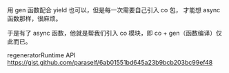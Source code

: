 用 gen 函数配合 yield 也可以，但是每一次需要自己引入 co 包，
才能想 async 函数那样，很麻烦。

于是有了 async 函数，他就是帮我们引入 co 模块，即 co + gen（函数编译）仅此而已。

regeneratorRuntime API
https://gist.github.com/paraself/6ab01551bd645a23b9bcb203bc99ef48

